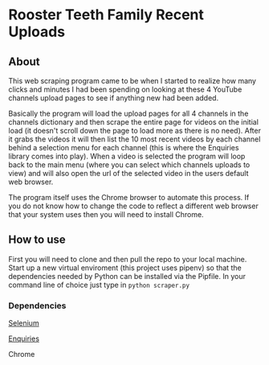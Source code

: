 # Rooster Teeth Family Recent Uploads

## About

This web scraping program came to be when I started to realize how many clicks and minutes I had been spending on looking at these 4 YouTube channels upload pages to see if anything new had been added.

Basically the program will load the upload pages for all 4 channels in the channels dictionary and then scrape the entire page for videos on the initial load (it doesn't scroll down the page to load more as there is no need). After it grabs the videos it will then list the 10 most recent videos by each channel behind a selection menu for each channel (this is where the Enquiries library comes into play). When a video is selected the program will loop back to the main menu (where you can select which channels uploads to view) and will also open the url of the selected video in the users default web browser.

The program itself uses the Chrome browser to automate this process. If you do not know how to change the code to reflect a different web browser that your system uses then you will need to install Chrome.

## How to use

First you will need to clone and then pull the repo to your local machine.
Start up a new virtual enviroment (this project uses pipenv) so that the dependencies needed by Python can be installed via the Pipfile.
In your command line of choice just type in `python scraper.py`

### Dependencies

[Selenium](https://selenium-python.readthedocs.io/index.html)

[Enquiries](https://gitlab.com/facingBackwards/enquiries)

Chrome
